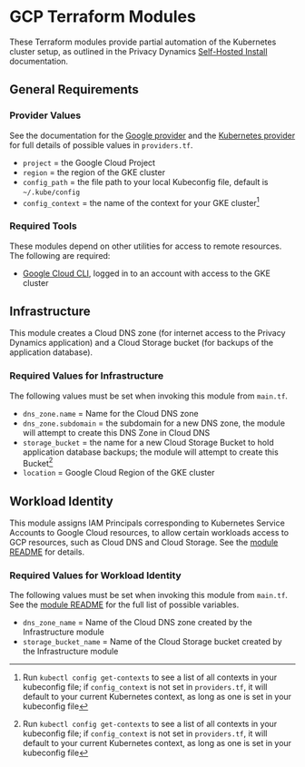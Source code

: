 # GCP Terraform Modules

These Terraform modules provide partial automation of the Kubernetes cluster setup, as outlined in the Privacy Dynamics [Self-Hosted Install](https://www.privacydynamics.io/docs/enterprise/self-hosted-install) documentation.

## General Requirements

### Provider Values

See the documentation for the [Google provider](https://registry.terraform.io/providers/hashicorp/google/latest/docs) and the [Kubernetes provider](https://registry.terraform.io/providers/hashicorp/kubernetes/latest/docs) for full details of possible values in `providers.tf`.

- `project` = the Google Cloud Project
- `region` = the region of the GKE cluster
- `config_path` = the file path to your local Kubeconfig file, default is `~/.kube/config`
- `config_context` = the name of the context for your GKE cluster[^1]

[^1]: Run `kubectl config get-contexts` to see a list of all contexts in your kubeconfig file; if `config_context` is not set in `providers.tf`, it will default to your current Kubernetes context, as long as one is set in your kubeconfig file

### Required Tools

These modules depend on other utilities for access to remote resources. The following are required:

- [Google Cloud CLI](https://cloud.google.com/sdk/docs/install), logged in to an account with access to the GKE cluster

## Infrastructure

This module creates a Cloud DNS zone (for internet access to the Privacy Dynamics application) and a Cloud Storage bucket (for backups of the application database).

### Required Values for Infrastructure

The following values must be set when invoking this module from `main.tf`.

- `dns_zone.name` = Name for the Cloud DNS zone
- `dns_zone.subdomain` = the subdomain for a new DNS zone, the module will attempt to create this DNS Zone in Cloud DNS
- `storage_bucket` = the name for a new Cloud Storage Bucket to hold application database backups; the module will attempt to create this Bucket[^1]
- `location` = Google Cloud Region of the GKE cluster

[^1]: Remember that Cloud Storage Bucket names must be globally unique

## Workload Identity

This module assigns IAM Principals corresponding to Kubernetes Service Accounts to Google Cloud resources, to allow certain workloads access to GCP resources, such as Cloud DNS and Cloud Storage. See the [module README](modules/workload_identity/README.md) for details.

### Required Values for Workload Identity

The following values must be set when invoking this module from `main.tf`. See the [module README](modules/workload_identity/README.md) for the full list of possible variables.

- `dns_zone_name` = Name of the Cloud DNS zone created by the Infrastructure module
- `storage_bucket_name` = Name of the Cloud Storage bucket created by the Infrastructure module
